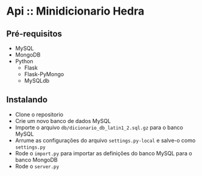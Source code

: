 # Api :: Minidicionario Hedra

## Pré-requisitos
* MySQL
* MongoDB
* Python
    * Flask
    * Flask-PyMongo
    * MySQLdb

## Instalando
* Clone o repositorio
* Crie um novo banco de dados MySQL
* Importe o arquivo `db/dicionario_db_latin1_2.sql.gz` para o banco MySQL
* Arrume as configurações do arquivo `settings.py-local` e salve-o como `settings.py`
* Rode o `import.py` para importar as definições do banco MySQL para o banco MongoDB
* Rode o `server.py`
